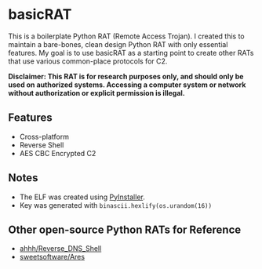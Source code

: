 # basicRAT

This is a boilerplate Python RAT (Remote Access Trojan). I created this to maintain a bare-bones, clean design Python RAT with only essential features. My goal is to use basicRAT as a starting point to create other RATs that use various common-place protocols for C2.

**Disclaimer: This RAT is for research purposes only, and should only be used on authorized systems. Accessing a computer system or network without authorization or explicit permission is illegal.**

## Features
* Cross-platform
* Reverse Shell
* AES CBC Encrypted C2

## Notes
* The ELF was created using [PyInstaller](http://www.pyinstaller.org/).
* Key was generated with `binascii.hexlify(os.urandom(16))`

## Other open-source Python RATs for Reference
* [ahhh/Reverse_DNS_Shell](https://github.com/ahhh/Reverse_DNS_Shell)
* [sweetsoftware/Ares](https://github.com/sweetsoftware/Ares)
